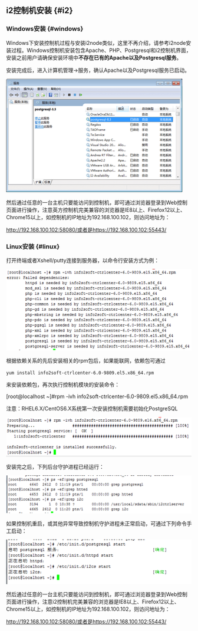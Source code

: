 ## i2控制机安装 {#i2}

### Windows安装 {#windows}

Windows下安装控制机过程与安装i2node类似，这里不再介绍，请参考i2node安装过程。Windows控制机安装包含Apache、PHP、Postgresql和i2控制机界面，安装之前用户请确保安装环境中**不存在已有的Apache以及Postgresql服务**。

安装完成后，进入计算机管理-&gt;服务，确认Apache以及Postgresql服务已启动。

![](/assets/V6.013530.png)

然后通过任意的一台主机只要能访问到控制机，即可通过浏览器登录到Web控制页面进行操作，注意英方控制机完美兼容的浏览器是IE8以上、Firefox12以上、Chrome15以上，如控制机的IP地址为192.168.100.102，则访问地址为：

http://192.168.100.102:58080/或者是https://192.168.100.102:55443/

### Linux安装 {#linux}

打开终端或者Xshell/putty连接到服务器，以命令行安装方式为例：

![](/assets/V6.013763.png)

根据依赖关系的先后安装相关的rpm包后，如果能联网，依赖包可通过

``yum install info2soft-ctrlcenter-6.0-9809.el5.x86_64.rpm`` 

来安装依赖包，再次执行控制机模块的安装命令：

[root@localhost ~]#rpm -ivh info2soft-ctrlcenter-6.0-9809.el5.x86_64.rpm

注意：RHEL6.X/CentOS6.X系统第一次安装控制机需要初始化PostgreSQL

![](/assets/V6.013920.png)

安装完之后，下列后台守护进程已经运行：

![](/assets/V6.013942.png)

如果控制机重启，或其他异常导致控制机守护进程未正常启动，可通过下列命令手工启动：

![](/assets/V6.013985.png)

然后通过任意的一台主机只要能访问到控制机，即可通过浏览器登录到Web控制页面进行操作，注意i2控制机完美兼容的浏览器是IE8以上、Firefox12以上、Chrome15以上，如控制机的IP地址为192.168.100.102，则访问地址为：

http://192.168.100.102:58080/或者是https://192.168.100.102:55443/
